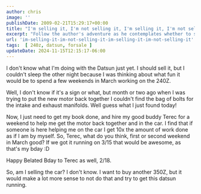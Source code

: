```yaml
---
author: chris
image: ''
publishDate: 2009-02-21T15:29:17+00:00
title: "I'm selling it, I'm not selling it, I'm selling it, I'm not selling it?"
excerpt: "Follow the author's adventure as he contemplates whether to sell his Datsun or spend weekends in March restoring it with his buddy, Terec."
url: 'im-selling-it-im-not-selling-it-im-selling-it-im-not-selling-it'
tags:  [ 240z, datsun, forsale ] 
updateDate: 2024-11-15T12:15:17-06:00
---
```


I don't know what I'm doing with the Datsun just yet. I should sell it, but I couldn't sleep the other night because I was thinking about what fun it would be to spend a few weekends in March working on the 240Z.

Well, I don't know if it's a sign or what, but month or two ago when I was trying to put the new motor back together I couldn't find the bag of bolts for the intake and exhaust manifolds. Well guess what I just found today!

Now, I just need to get my book done, and hire my good buddy Terec for a weekend to help me get the motor back together and in the car. I find that if someone is here helping me on the car I get 10x the amount of work done as if I am by myself. So, Terec, what do you think, first or second weekend in March good? If we got it running on 3/15 that would be awesome, as that's my bday :D

Happy Belated Bday to Terec as well, 2/18.

So, am I selling the car? I don't know. I want to buy another 350Z, but it would make a lot more sense to not do that and try to get this datsun running.
